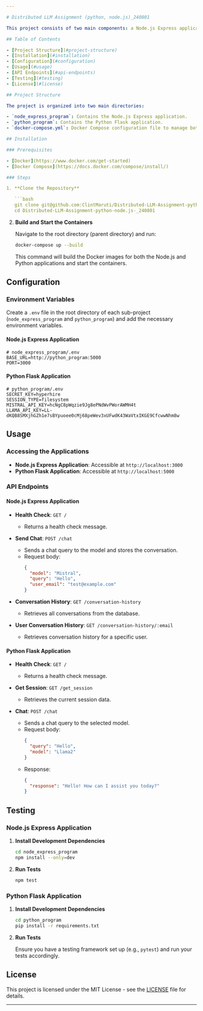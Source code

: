 ```yaml
---

# Distributed LLM Assignment (python, node.js)_240801

This project consists of two main components: a Node.js Express application and a Python Flask application. These applications are designed to work together, with the Node.js app interacting with the Flask app. Both applications are containerized using Docker and managed with Docker Compose.

## Table of Contents

- [Project Structure](#project-structure)
- [Installation](#installation)
- [Configuration](#configuration)
- [Usage](#usage)
- [API Endpoints](#api-endpoints)
- [Testing](#testing)
- [License](#license)

## Project Structure

The project is organized into two main directories:

- `node_express_program`: Contains the Node.js Express application.
- `python_program`: Contains the Python Flask application.
- `docker-compose.yml`: Docker Compose configuration file to manage both applications.

## Installation

### Prerequisites

- [Docker](https://www.docker.com/get-started)
- [Docker Compose](https://docs.docker.com/compose/install/)

### Steps

1. **Clone the Repository**

   ```bash
   git clone git@github.com:ClintMaruti/Distributed-LLM-Assignment-python-node.js-_240801.git
   cd Distributed-LLM-Assignment-python-node.js-_240801
   ```

2. **Build and Start the Containers**

   Navigate to the root directory (parent directory) and run:

   ```bash
   docker-compose up --build
   ```

   This command will build the Docker images for both the Node.js and Python applications and start the containers.

## Configuration

### Environment Variables

Create a `.env` file in the root directory of each sub-project (`node_express_program` and `python_program`) and add the necessary environment variables.

#### Node.js Express Application

```env
# node_express_program/.env
BASE_URL=http://python_program:5000
PORT=3000
```

#### Python Flask Application

```env
# python_program/.env
SECRET_KEY=hyperhire
SESSION_TYPE=filesystem
MISTRAL_API_KEY=hcNgC8pWqzie9Jg8ePNdWvPWorAWMH4t
LLAMA_API_KEY=LL-dKQB8SMXjhGZh1e7sBYpuoee0cMj68peWev3xUFwdK43WaVtxIKGE9CfcwwNhm8w
```

## Usage

### Accessing the Applications

- **Node.js Express Application**: Accessible at `http://localhost:3000`
- **Python Flask Application**: Accessible at `http://localhost:5000`

### API Endpoints

#### Node.js Express Application

- **Health Check**: `GET /`
  - Returns a health check message.
  
- **Send Chat**: `POST /chat`
  - Sends a chat query to the model and stores the conversation.
  - Request body:
    ```json
    {
      "model": "Mistral",
      "query": "Hello",
      "user_email": "test@example.com"
    }
    ```

- **Conversation History**: `GET /conversation-history`
  - Retrieves all conversations from the database.

- **User Conversation History**: `GET /conversation-history/:email`
  - Retrieves conversation history for a specific user.

#### Python Flask Application

- **Health Check**: `GET /`
  - Returns a health check message.

- **Get Session**: `GET /get_session`
  - Retrieves the current session data.

- **Chat**: `POST /chat`
  - Sends a chat query to the selected model.
  - Request body:
    ```json
    {
      "query": "Hello",
      "model": "Llama2"
    }
    ```
  - Response:
    ```json
    {
      "response": "Hello! How can I assist you today?"
    }
    ```

## Testing

### Node.js Express Application

1. **Install Development Dependencies**

   ```bash
   cd node_express_program
   npm install --only=dev
   ```

2. **Run Tests**

   ```bash
   npm test
   ```

### Python Flask Application

1. **Install Development Dependencies**

   ```bash
   cd python_program
   pip install -r requirements.txt
   ```

2. **Run Tests**

   Ensure you have a testing framework set up (e.g., `pytest`) and run your tests accordingly.

## License

This project is licensed under the MIT License - see the [LICENSE](LICENSE) file for details.

---
```

